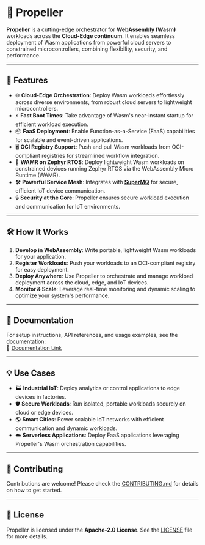 # 🚀 Propeller  

**Propeller** is a cutting-edge orchestrator for **WebAssembly (Wasm)** workloads across the **Cloud-Edge continuum**. It enables seamless deployment of Wasm applications from powerful cloud servers to constrained microcontrollers, combining flexibility, security, and performance.  

---

## 🌟 Features  

- 🌐 **Cloud-Edge Orchestration**: Deploy Wasm workloads effortlessly across diverse environments, from robust cloud servers to lightweight microcontrollers.  
- ⚡ **Fast Boot Times**: Take advantage of Wasm's near-instant startup for efficient workload execution.  
- 📦 **FaaS Deployment**: Enable Function-as-a-Service (FaaS) capabilities for scalable and event-driven applications.  
- 🖥️ **OCI Registry Support**: Push and pull Wasm workloads from OCI-compliant registries for streamlined workflow integration.  
- 🔧 **WAMR on Zephyr RTOS**: Deploy lightweight Wasm workloads on constrained devices running Zephyr RTOS via the WebAssembly Micro Runtime (WAMR).  
- 🛠️ **Powerful Service Mesh**: Integrates with **[SuperMQ](https://github.com/absmach)** for secure, efficient IoT device communication.  
- 🔒 **Security at the Core**: Propeller ensures secure workload execution and communication for IoT environments.  

---

## 🛠️ How It Works  

1. **Develop in WebAssembly**: Write portable, lightweight Wasm workloads for your application.  
2. **Register Workloads**: Push your workloads to an OCI-compliant registry for easy deployment.  
3. **Deploy Anywhere**: Use Propeller to orchestrate and manage workload deployment across the cloud, edge, and IoT devices.  
4. **Monitor & Scale**: Leverage real-time monitoring and dynamic scaling to optimize your system's performance.  

---

## 📖 Documentation  

For setup instructions, API references, and usage examples, see the documentation:  
🔗 [Documentation Link](#)  

---

## 💡 Use Cases  

- 🏭 **Industrial IoT**: Deploy analytics or control applications to edge devices in factories.  
- 🛡️ **Secure Workloads**: Run isolated, portable workloads securely on cloud or edge devices.  
- 🌎 **Smart Cities**: Power scalable IoT networks with efficient communication and dynamic workloads.  
- ☁️ **Serverless Applications**: Deploy FaaS applications leveraging Propeller's Wasm orchestration capabilities.  

---

## 🤝 Contributing  

Contributions are welcome! Please check the [CONTRIBUTING.md](#) for details on how to get started.  

---

## 📜 License  

Propeller is licensed under the **Apache-2.0 License**. See the [LICENSE](LICENSE) file for more details.  
